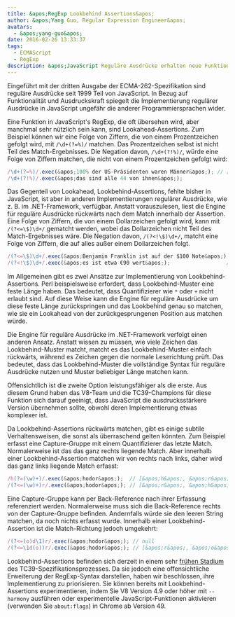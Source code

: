 ```yaml
---
title: &apos;RegExp Lookbehind Assertions&apos;
author: &apos;Yang Guo, Regular Expression Engineer&apos;
avatars:
  - &apos;yang-guo&apos;
date: 2016-02-26 13:33:37
tags:
  - ECMAScript
  - RegExp
description: &apos;JavaScript Reguläre Ausdrücke erhalten neue Funktionalität: Lookbehind Assertions.&apos;
---
```

Eingeführt mit der dritten Ausgabe der ECMA-262-Spezifikation sind reguläre Ausdrücke seit 1999 Teil von JavaScript. In Bezug auf Funktionalität und Ausdruckskraft spiegelt die Implementierung regulärer Ausdrücke in JavaScript ungefähr die anderer Programmiersprachen wider.

<!--truncate-->
Eine Funktion in JavaScript&apos;s RegExp, die oft übersehen wird, aber manchmal sehr nützlich sein kann, sind Lookahead-Assertions. Zum Beispiel können wir eine Folge von Ziffern, die von einem Prozentzeichen gefolgt wird, mit `/\d+(?=%)/` matchen. Das Prozentzeichen selbst ist nicht Teil des Match-Ergebnisses. Die Negation davon, `/\d+(?!%)/`, würde eine Folge von Ziffern matchen, die nicht von einem Prozentzeichen gefolgt wird:

```js
/\d+(?=%)/.exec(&apos;100% der US-Präsidenten waren Männer&apos;); // [&apos;100&apos;]
/\d+(?!%)/.exec(&apos;das sind alle 44 von ihnen&apos;);                // [&apos;44&apos;]
```

Das Gegenteil von Lookahead, Lookbehind-Assertions, fehlte bisher in JavaScript, ist aber in anderen Implementierungen regulärer Ausdrücke, wie z. B. im .NET-Framework, verfügbar. Anstatt vorauszulesen, liest die Engine für reguläre Ausdrücke rückwärts nach dem Match innerhalb der Assertion. Eine Folge von Ziffern, die von einem Dollarzeichen gefolgt wird, kann mit `/(?<=\$)\d+/` gematcht werden, wobei das Dollarzeichen nicht Teil des Match-Ergebnisses wäre. Die Negation davon, `/(?<!\$)\d+/`, matcht eine Folge von Ziffern, die auf alles außer einem Dollarzeichen folgt.

```js
/(?<=\$)\d+/.exec(&apos;Benjamin Franklin ist auf der $100 Note&apos;); // [&apos;100&apos;]
/(?<!\$)\d+/.exec(&apos;es ist etwa €90 wert&apos;);                  // [&apos;90&apos;]
```

Im Allgemeinen gibt es zwei Ansätze zur Implementierung von Lookbehind-Assertions. Perl beispielsweise erfordert, dass Lookbehind-Muster eine feste Länge haben. Das bedeutet, dass Quantifizierer wie `*` oder `+` nicht erlaubt sind. Auf diese Weise kann die Engine für reguläre Ausdrücke um diese feste Länge zurückspringen und das Lookbehind genau so matchen, wie sie ein Lookahead von der zurückgesprungenen Position aus matchen würde.

Die Engine für reguläre Ausdrücke im .NET-Framework verfolgt einen anderen Ansatz. Anstatt wissen zu müssen, wie viele Zeichen das Lookbehind-Muster matcht, matcht es das Lookbehind-Muster einfach rückwärts, während es Zeichen gegen die normale Leserichtung prüft. Das bedeutet, dass das Lookbehind-Muster die vollständige Syntax für reguläre Ausdrücke nutzen und Muster beliebiger Länge matchen kann.

Offensichtlich ist die zweite Option leistungsfähiger als die erste. Aus diesem Grund haben das V8-Team und die TC39-Champions für diese Funktion sich darauf geeinigt, dass JavaScript die ausdrucksstärkere Version übernehmen sollte, obwohl deren Implementierung etwas komplexer ist.

Da Lookbehind-Assertions rückwärts matchen, gibt es einige subtile Verhaltensweisen, die sonst als überraschend gelten könnten. Zum Beispiel erfasst eine Capture-Gruppe mit einem Quantifizierer das letzte Match. Normalerweise ist das das ganz rechts liegende Match. Aber innerhalb einer Lookbehind-Assertion matchen wir von rechts nach links, daher wird das ganz links liegende Match erfasst:

```js
/h(?=(\w)+)/.exec(&apos;hodor&apos;);  // [&apos;h&apos;, &apos;r&apos;]
/(?<=(\w)+)r/.exec(&apos;hodor&apos;); // [&apos;r&apos;, &apos;h&apos;]
```

Eine Capture-Gruppe kann per Back-Reference nach ihrer Erfassung referenziert werden. Normalerweise muss sich die Back-Reference rechts von der Capture-Gruppe befinden. Andernfalls würde sie den leeren String matchen, da noch nichts erfasst wurde. Innerhalb einer Lookbehind-Assertion ist die Match-Richtung jedoch umgekehrt:

```js
/(?<=(o)d\1)r/.exec(&apos;hodor&apos;); // null
/(?<=\1d(o))r/.exec(&apos;hodor&apos;); // [&apos;r&apos;, &apos;o&apos;]
```

Lookbehind-Assertions befinden sich derzeit in einem sehr [frühen Stadium](https://github.com/tc39/proposal-regexp-lookbehind) des TC39-Spezifikationsprozesses. Da sie jedoch eine offensichtliche Erweiterung der RegExp-Syntax darstellen, haben wir beschlossen, ihre Implementierung zu priorisieren. Sie können bereits mit Lookbehind-Assertions experimentieren, indem Sie V8 Version 4.9 oder höher mit `--harmony` ausführen oder experimentelle JavaScript-Funktionen aktivieren (verwenden Sie `about:flags`) in Chrome ab Version 49.
